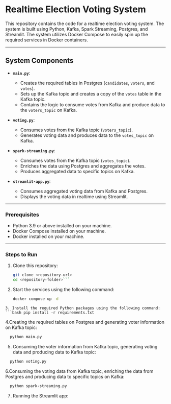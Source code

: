 # Realtime Election Voting System

This repository contains the code for a realtime election voting system. The system is built using Python, Kafka, Spark Streaming, Postgres, and Streamlit. The system utilizes Docker Compose to easily spin up the required services in Docker containers.

---

## System Components
- **`main.py`**: 
  - Creates the required tables in Postgres (`candidates`, `voters`, and `votes`).
  - Sets up the Kafka topic and creates a copy of the `votes` table in the Kafka topic.
  - Contains the logic to consume votes from Kafka and produce data to the `voters_topic` on Kafka.

- **`voting.py`**: 
  - Consumes votes from the Kafka topic (`voters_topic`).
  - Generates voting data and produces data to the `votes_topic` on Kafka.

- **`spark-streaming.py`**: 
  - Consumes votes from the Kafka topic (`votes_topic`).
  - Enriches the data using Postgres and aggregates the votes.
  - Produces aggregated data to specific topics on Kafka.

- **`streamlit-app.py`**: 
  - Consumes aggregated voting data from Kafka and Postgres.
  - Displays the voting data in realtime using Streamlit.

---

### Prerequisites
- Python 3.9 or above installed on your machine.
- Docker Compose installed on your machine.
- Docker installed on your machine.

---

### Steps to Run
1. Clone this repository:
   ```bash
   git clone <repository-url>
   cd <repository-folder>```

2. Start the services using the following command:
   ```bash
   docker compose up -d
```
3. Install the required Python packages using the following command:
```bash pip install -r requirements.txt
```

4.Creating the required tables on Postgres and generating voter information on Kafka topic:
```bash
  python main.py
```

5. Consuming the voter information from Kafka topic, generating voting data and producing data to Kafka topic:
```bash
  python voting.py
```

6.Consuming the voting data from Kafka topic, enriching the data from Postgres and producing data to specific topics on Kafka:
```bash
  python spark-streaming.py
```

7. Running the Streamlit app:
   ```bash streamlit run streamlit-app.py
```






















